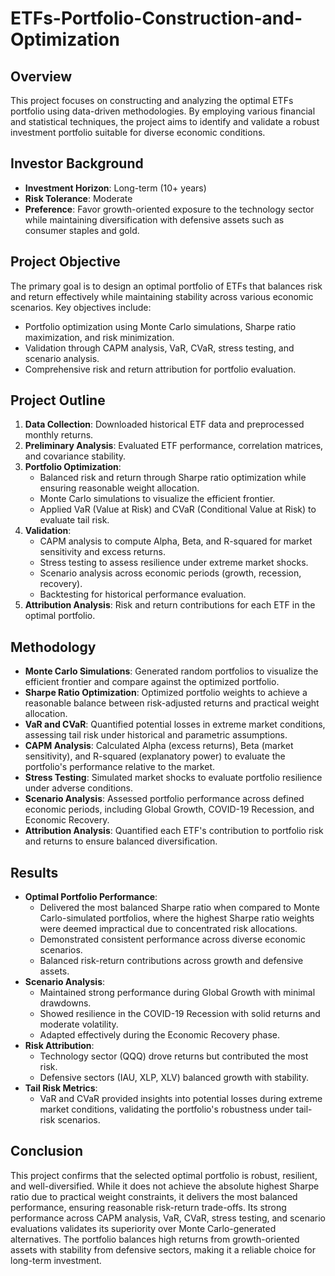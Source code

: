 # ETFs-Portfolio-Construction-and-Optimization
## Overview
This project focuses on constructing and analyzing the optimal ETFs portfolio using data-driven methodologies. By employing various financial and statistical techniques, the project aims to identify and validate a robust investment portfolio suitable for diverse economic conditions.

## Investor Background
- **Investment Horizon**: Long-term (10+ years)  
- **Risk Tolerance**: Moderate  
- **Preference**: Favor growth-oriented exposure to the technology sector while maintaining diversification with defensive assets such as consumer staples and gold.  
  
## Project Objective
The primary goal is to design an optimal portfolio of ETFs that balances risk and return effectively while maintaining stability across various economic scenarios. Key objectives include:
- Portfolio optimization using Monte Carlo simulations, Sharpe ratio maximization, and risk minimization.
- Validation through CAPM analysis, VaR, CVaR, stress testing, and scenario analysis.
- Comprehensive risk and return attribution for portfolio evaluation.

## Project Outline
1. **Data Collection**: Downloaded historical ETF data and preprocessed monthly returns.
2. **Preliminary Analysis**: Evaluated ETF performance, correlation matrices, and covariance stability.
3. **Portfolio Optimization**:
   - Balanced risk and return through Sharpe ratio optimization while ensuring reasonable weight allocation.
   - Monte Carlo simulations to visualize the efficient frontier.
   - Applied VaR (Value at Risk) and CVaR (Conditional Value at Risk) to evaluate tail risk.
4. **Validation**:
   - CAPM analysis to compute Alpha, Beta, and R-squared for market sensitivity and excess returns.
   - Stress testing to assess resilience under extreme market shocks.
    - Scenario analysis across economic periods (growth, recession, recovery).
   - Backtesting for historical performance evaluation.
5. **Attribution Analysis**: Risk and return contributions for each ETF in the optimal portfolio.

## Methodology
- **Monte Carlo Simulations**: Generated random portfolios to visualize the efficient frontier and compare against the optimized portfolio.
- **Sharpe Ratio Optimization**: Optimized portfolio weights to achieve a reasonable balance between risk-adjusted returns and practical weight allocation.
- **VaR and CVaR**: Quantified potential losses in extreme market conditions, assessing tail risk under historical and parametric assumptions.
- **CAPM Analysis**: Calculated Alpha (excess returns), Beta (market sensitivity), and R-squared (explanatory power) to evaluate the portfolio's performance relative to the market.
- **Stress Testing**: Simulated market shocks to evaluate portfolio resilience under adverse conditions.
- **Scenario Analysis**: Assessed portfolio performance across defined economic periods, including Global Growth, COVID-19 Recession, and Economic Recovery.
- **Attribution Analysis**: Quantified each ETF's contribution to portfolio risk and returns to ensure balanced diversification.

## Results
- **Optimal Portfolio Performance**:
  - Delivered the most balanced Sharpe ratio when compared to Monte Carlo-simulated portfolios, where the highest Sharpe ratio weights were deemed impractical due to concentrated risk allocations.
  - Demonstrated consistent performance across diverse economic scenarios.
  - Balanced risk-return contributions across growth and defensive assets.
- **Scenario Analysis**:
  - Maintained strong performance during Global Growth with minimal drawdowns.
  - Showed resilience in the COVID-19 Recession with solid returns and moderate volatility.
  - Adapted effectively during the Economic Recovery phase.
- **Risk Attribution**:
  - Technology sector (QQQ) drove returns but contributed the most risk.
  - Defensive sectors (IAU, XLP, XLV) balanced growth with stability.
- **Tail Risk Metrics**:
  - VaR and CVaR provided insights into potential losses during extreme market conditions, validating the portfolio's robustness under tail-risk scenarios.

## Conclusion
This project confirms that the selected optimal portfolio is robust, resilient, and well-diversified. While it does not achieve the absolute highest Sharpe ratio due to practical weight constraints, it delivers the most balanced performance, ensuring reasonable risk-return trade-offs. Its strong performance across CAPM analysis, VaR, CVaR, stress testing, and scenario evaluations validates its superiority over Monte Carlo-generated alternatives. The portfolio balances high returns from growth-oriented assets with stability from defensive sectors, making it a reliable choice for long-term investment.
